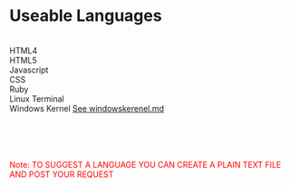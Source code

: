 <h1>Useable Languages</h1>
</br >
HTML4
</br >
HTML5
</br >
Javascript
</br >
CSS
</br >
Ruby
</br >
Linux Terminal
</br >
Windows Kernel <a href="http://github.com/zcomer4d/wifi-validator/blob/Languages/windowskerenel.md"> See windowskerenel.md </a>
</br >
</br >
</br >
</br >
</br >
<P>
  <font color="#FF0000"> Note: TO SUGGEST A LANGUAGE YOU CAN CREATE A PLAIN TEXT FILE AND POST YOUR REQUEST </font>
</> 
